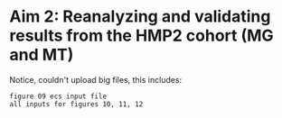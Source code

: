 # **Aim 2: Reanalyzing and validating results from the HMP2 cohort (MG and MT)**

Notice, couldn't upload big files, this includes:

    figure 09 ecs input file
    all inputs for figures 10, 11, 12
